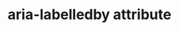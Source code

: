 ---
{
  "title": "aria-labelledby attribute",
  "description": "Identifies the element (or elements) that labels the current element. See related aria-describedby.",
  "category": "aria",
  "keywords": [
    "aria-labelledby attribute"
  ],
  "last_test_date": "2019-01-06",
  "test_results_url": "https://a11ysupport.io/tech/aria/aria-labelledby_attribute",
  "test_url": "https://a11ysupport.io/tech/aria/aria-labelledby_attribute",
  "notes_by_num": {
    "1": "APG 1.1 Checkbox Example (Two State): Pressing the TAB or SHIFT+TAB keys to focus the first (or last) checkbox in the group caused the group label to be announced"
  },
  "stats": {
    "dragon_win": {
      "chrome": {
        "76-77": "u"
      }
    },
    "jaws": {
      "chrome": {
        "74-84": "a #1"
      },
      "ie": {
        "11-11.134": "y #1"
      },
      "firefox": {
        "66-79": "a #1"
      }
    },
    "narrator": {
      "edge": {
        "44-84": "a"
      }
    },
    "nvda": {
      "chrome": {
        "74-84": "y"
      },
      "firefox": {
        "67-79": "a"
      }
    },
    "va_and": {
      "and_chr": {
        "77": "a"
      }
    },
    "vc_macos": {
      "safari": {
        "13.0.2": "a"
      }
    },
    "vo_ios": {
      "ios_saf": {
        "12.3-13.6": "a"
      }
    },
    "vo_macos": {
      "safari": {
        "12.1.1-13.1.2": "a"
      }
    },
    "talkback": {
      "and_chr": {
        "75-84": "a"
      }
    },
    "orca": {
      "firefox": {
        "69-79": "a"
      }
    },
    "vc_ios": {
      "ios_saf": {
        "13.0-13.1": "a"
      }
    },
    "wsr": {
      "edge": {
        "44": "a"
      },
      "chrome": {
        "77": "a"
      }
    }
  },
  "links": {
    "ARIA spec for aria-labelledby": "https://www.w3.org/TR/wai-aria-1.1/#aria-labelledby"
  }
}
---